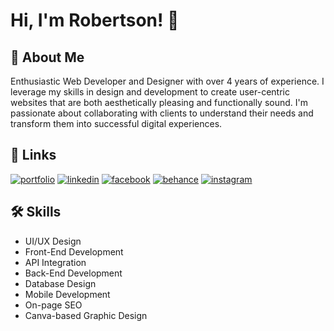 
# Hi, I'm Robertson! 👋


## 🚀 About Me
Enthusiastic Web Developer and Designer with over 4 years of experience. I leverage my skills in design and development to create user-centric websites that are both aesthetically pleasing and functionally sound. I'm passionate about collaborating with clients to understand their needs and transform them into successful digital experiences.
## 🔗 Links
[![portfolio](https://img.shields.io/badge/my_portfolio-000?style=for-the-badge&logo=ko-fi&logoColor=white)](https://robertsonmorales.com)
[![linkedin](https://img.shields.io/badge/linkedin-0A66C2?style=for-the-badge&logo=linkedin&logoColor=white)](https://www.linkedin.com/in/robertson-morales)
[![facebook](https://img.shields.io/badge/facebook-0866ff?style=for-the-badge&logo=facebook&logoColor=white)](https://www.facebook.com/robertsonmorales.dev)
[![behance](https://img.shields.io/badge/behance-0055fb?style=for-the-badge&logo=behance&logoColor=white)](https://www.behance.net/robertsonmorales)
[![instagram](https://img.shields.io/badge/instagram-d63c75?style=for-the-badge&logo=instagram&logoColor=white)](https://www.instagram.com/robertson.morales/)


## 🛠 Skills
* UI/UX Design
* Front-End Development
* API Integration
* Back-End Development
* Database Design
* Mobile Development
* On-page SEO
* Canva-based Graphic Design
